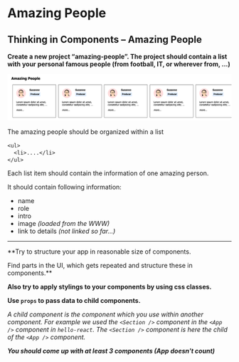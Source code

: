 

# Amazing People


## Thinking in Components – Amazing People

**Create a new project “amazing-people”. The project should contain a list with your personal famous people (from football, IT, or wherever from, ...)**


![Amazing People Screenshot](./amazing-people.png)



The amazing people should be organized within a list
```
<ul>
  <li>....</li>
</ul>
```

Each list item should contain the information of one amazing person.

It should contain following information:


- name
- role
- intro
- image *(loaded from the WWW)*
- link to details *(not linked so far…)*

---

**Try to structure your app in reasonable size of components.

Find parts in the UI, which gets repeated and structure these in components.**

**Also try to apply stylings to your components by using css classes.**

**Use `props` to pass data to child components.**

*A child component is the component which you use within another component. For example we used the `<Section />` component in the `<App />` component in `hello-react`. The `<Section />` component is here the child of the `<App />` component.*


***You should come up with at least 3 components (App doesn't count)***
